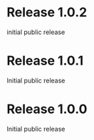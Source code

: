 # Release 1.0.2
initial public release

# Release 1.0.1
Initial public release

# Release 1.0.0
Initial public release

